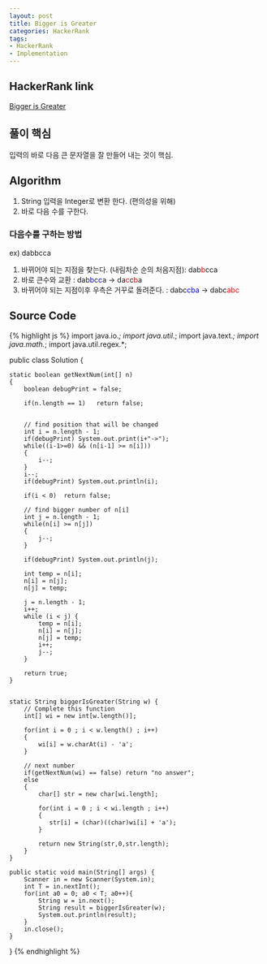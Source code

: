 ```yaml
---
layout: post
title: Bigger is Greater
categories: HackerRank
tags:
- HackerRank
- Implementation
---
```


## **HackerRank link**
[Bigger is Greater](https://www.hackerrank.com/challenges/bigger-is-greater/problem)


## **풀이 핵심** 
입력의 바로 다음 큰 문자열을 잘 만들어 내는 것이 핵심.

## **Algorithm**
1. String 입력을 Integer로 변환 한다. (편의성을 위해)
2. 바로 다음 수를 구한다.

### 다음수를 구하는 방법
ex) dabbcca
1. 바뀌어야 되는 지점을 찾는다. (내림차순 순의 처음지점): dab<span style="color:red">b</span>cca
2. 바로 큰수와 교환 : dab<span style="color:blue">b</span>c<span style="color:blue">c</span>a → da<span style="color:red">c</span>c<span style="color:red">b</span>a
3. 바뀌어야 되는 지점이후 우측은 거꾸로 돌려준다.  : dabc<span style="color:blue">cba</span> → dabc<span style="color:red">abc</span>

## **Source Code**
{% highlight js %}
import java.io.*;
import java.util.*;
import java.text.*;
import java.math.*;
import java.util.regex.*;

public class Solution {
 
    static boolean getNextNum(int[] n)
    {
        boolean debugPrint = false;
        
        if(n.length == 1)   return false;
        
     
        // find position that will be changed
        int i = n.length - 1;
        if(debugPrint) System.out.print(i+"->");
        while((i-1>=0) && (n[i-1] >= n[i]))
        {
            i--;
        }        
        i--;
        if(debugPrint) System.out.println(i);
        
        if(i < 0)  return false;
        
        // find bigger number of n[i]
        int j = n.length - 1;
        while(n[i] >= n[j])
        {
            j--;
        }
        
        if(debugPrint) System.out.println(j);
        
        int temp = n[i];
        n[i] = n[j];
        n[j] = temp;
        
        j = n.length - 1;
        i++;
        while (i < j) {
            temp = n[i];
            n[i] = n[j];
            n[j] = temp;
            i++;
            j--;
        }
        
        return true;
    }
    
    
    static String biggerIsGreater(String w) {
        // Complete this function
        int[] wi = new int[w.length()];
        
        for(int i = 0 ; i < w.length() ; i++)
        {
            wi[i] = w.charAt(i) - 'a';
        }
        
        // next number
        if(getNextNum(wi) == false) return "no answer";
        else
        {
            char[] str = new char[wi.length];
            
            for(int i = 0 ; i < wi.length ; i++)
            {
               str[i] = (char)((char)wi[i] + 'a');
            }
            
            return new String(str,0,str.length);
        }
    }

    public static void main(String[] args) {
        Scanner in = new Scanner(System.in);
        int T = in.nextInt();
        for(int a0 = 0; a0 < T; a0++){
            String w = in.next();
            String result = biggerIsGreater(w);
            System.out.println(result);
        }
        in.close();
    }
}
{% endhighlight %}

